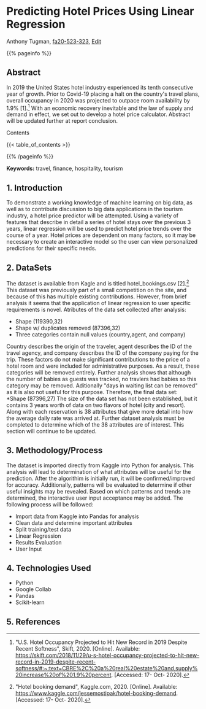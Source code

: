 # Predicting Hotel Prices Using Linear Regression

Anthony Tugman, [fa20-523-323](https://github.com/cybertraining-dsc/fa20-523-323/), [Edit](https://github.com/cybertraining-dsc/fa20-523-323/blob/master/project/project.md)

{{% pageinfo %}}

## Abstract

In 2019 the United States hotel industry experienced its tenth consecutive year of growth.  Prior to Covid-19 placing a halt on the country's travel plans, overall occupancy in 2020 was projected to outpace room availability by 1.9% [1].[^first] With an economic recovery inevitable and the law of supply and demand in effect, we set out to develop a hotel price calculator.  Abstract will be updated further at report conclusion.

Contents

{{< table_of_contents >}}

{{% /pageinfo %}}

**Keywords:** travel, finance, hospitality, tourism

## 1. Introduction

To demonstrate a working knowledge of machine learning on big data, as well as to contribute discussion to big data applications in the tourism industry, a hotel price predictor will be attempted. Using a variety of features that describe in detail a series of hotel stays over the previous 3 years, linear regression will be used to predict hotel price trends over the course of a year. Hotel prices are dependent on many factors, so it may be necessary to create an interactive model so the user can view personalized predictions for their specific needs.
## 2. DataSets
The dataset is available from Kagle and is titled hotel_bookings.csv [2].[^second]  This dataset was previously part of a small competition on the site, and because of this has multiple existing contributions.  However, from brief analysis it seems that the application of linear regression to user specific requirements is novel.  Atributes of the data set collected after analysis:  
* Shape (119390,32)
* Shape w/ duplicates removed (87396,32)
* Three categories contain null values (country,agent, and company)  
  
Country describes the origin of the traveler, agent describes the ID of the travel agency, and company describes the ID of the company paying for the trip.  These factors do not make significant contributions to the price of a hotel room and were included for administrative purposes.  As a result, these categories will be removed entirely.  Further analysis shows that although the number of babies as guests was tracked, no travlers had babies so this category may be removed. Aditionally "days in waiting list can be removed" as it is also not useful for this purpose.  Therefore, the final data set:  
*Shape (87396,27)
The size of the data set has not been established, but it contains 3 years worth of data on two flavors of hotel (city and resort).  Along with each reservation is 38 attributes that give more detail into how the average daily rate was arrived at.  Further dataset analysis must be completed to determine which of the 38 attributes are of interest.  This section will continue to be updated. 


## 3. Methodology/Process

The dataset is imported directly from Kaggle into Python for analysis.  This analysis will lead to determination of what attributes will be useful for the prediction.  After the algorithim is initially run, it will be confirmed/improved for accuracy.  Additionally, patterns will be evaluated to determine if other useful insights may be revealed.  Based on which patterns and trends are determined, the interactive user input acceptance may be added.  The following process will be followed:  
*  Import data from Kaggle into Pandas for analysis
*  Clean data and determine important attributes
*  Split training/test data
*  Linear Regression
*  Results Evaluation
*  User Input
## 4. Technologies Used
* Python
* Google Collab
* Pandas
* Scikit-learn










## 5. References

[^first]: "U.S. Hotel Occupancy Projected to Hit New Record in 2019 Despite Recent Softness", Skift, 2020. [Online]. Available: https://skift.com/2018/11/29/u-s-hotel-occupancy-projected-to-hit-new-record-in-2019-despite-recent-softness/#:~:text=CBRE%2C%20a%20real%20estate%20and,supply%20increase%20of%201.9%20percent. [Accessed: 17- Oct- 2020].

[^second]: "Hotel booking demand", Kaggle.com, 2020. [Online]. Available: https://www.kaggle.com/jessemostipak/hotel-booking-demand. [Accessed: 17- Oct- 2020].